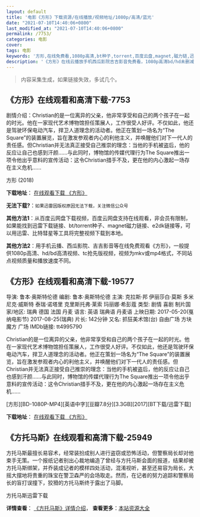 ```yaml
---
layout: default
title: '电影《方形》下载资源/在线播放/视频地址/1080p/高清/蓝光'
date: "2021-07-10T14:40:06+0800"
last_modified_at: "2021-07-10T14:40:06+0800"
permalink: /7753/
categories: 电影
cover:
tags: 电影
keywords: '方形,在线免费看,1080p高清,bt种子,torrent,百度云盘,magnet,磁力链,迅雷下载资源'
description: '《方形》在线云播放手机西瓜影院吉吉影音免费看，1080p高清bd/hd未删减完整版和tc抢先枪版，mkv/mp4格式，附带bt/torrent种子、magnet/磁力链、百度云盘、网盘资源迅雷下载链接'
---
```


>内容采集生成，如果链接失效，多试几个。


## 《方形》在线观看和高清下载-7753

剧情介绍：Christian的是一位离异的父亲，他非常享受和自己的两个孩子在一起的时光。他在一家现代艺术博物馆担任策展人，工作很受人好评。不仅如此，他还是驾驶环保电动汽车，捍卫人道理念的活动者。他正在策划一场名为“The Square”的装置展览，旨在激发参观者内心的利他主义，并唤醒他们对下一代人的责任感。但Christian并无法真正接受自己推崇的理念：当他的手机被盗后，他的反应让自己也感到汗颜……与此同时，博物馆的传媒代理行为The Square推出一项令他出乎意料的宣传活动：这令Christian措手不及，更在他的内心激起一场存在主义危机……


方形 (2018)

**下载地址**： [在线观看下载 《方形》](https://www.btbtdy.me/btdy/dy12319.html) 


**无法下载?**：`如果迅雷因版权原因无法下载，关注微信公众号 `

**其他方法1**：从百度云网盘下载视频，百度云网盘支持在线观看，非会员有限制，如果能找到迅雷下载链接、bt/torrent种子、magnet磁力链接、e2dk链接等，可以用迅雷、比特彗星等工具将完整视频下载到本地。

**其他方法2**：用手机云播、西瓜影院、吉吉影音等在线免费观看《方形》，一般提供1080p高清、hd/bd高清视频、tc抢先版视频，视频为mkv或mp4格式，不同站点视频质量和播放速度不同。


## 《方形》在线观看和高清下载-19577

导演: 鲁本·奥斯特伦德 编剧: 鲁本·奥斯特伦德 主演: 克拉斯·邦 伊丽莎白·莫斯 多米尼克·威斯特 泰瑞·诺塔里 克里斯托弗·莱索 玛丽娜·希彭蔻 类型: 剧情 喜剧 制片国家/地区: 瑞典 德国 法国 丹麦 语言: 英语 瑞典语 丹麦语 上映日期: 2017-05-20(戛纳电影节) 2017-08-25(瑞典) 片长: 142分钟 又名: 抓狂美术馆(台) 自由广场 方块 魔方 广场 IMDb链接: tt4995790

Christian的是一位离异的父亲，他非常享受和自己的两个孩子在一起的时光。他在一家现代艺术博物馆担任策展人，工作很受人好评。不仅如此，他还是驾驶环保电动汽车，捍卫人道理念的活动者。他正在策划一场名为“The Square”的装置展览，旨在激发参观者内心的利他主义，并唤醒他们对下一代人的责任感。但Christian并无法真正接受自己推崇的理念：当他的手机被盗后，他的反应让自己也感到汗颜……与此同时，博物馆的传媒代理行为The Square推出一项令他出乎意料的宣传活动：这令Christian措手不及，更在他的内心激起一场存在主义危机……


[方形][BD-1080P-MP4][英语中字][豆瓣7.8分][3.3GB][2017][BT下载/迅雷下载]

**下载地址**： [在线观看下载 《方形》](https://www.btdx8.com/torrent/fx_2017.html) 


## 《方托马斯》在线观看和高清下载-25949

方托马斯最擅长易容术，经常装扮成别人进行盗窃或恐怖活动，但警察局长却对他束手无策。一个报纸记者别出心裁地编造了曾经与方托马斯会面的报道，结果却被方托马斯绑架，并乔装成记者的模样四处活动，混淆视听，甚至还易容为局长，大摇大摆地将贵重的珠宝在警卫森严的会场取走。然而，在记者的努力追踪和警察局长的盲打误撞下，狡猾的方托马斯终于露出了马脚。</p>


方托马斯迅雷下载

**详情查看**： [《方托马斯》详情介绍](/movie/25949/)， **查看更多**：[本站资源大全](/movie/t/all/)

